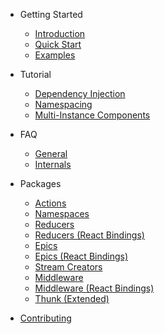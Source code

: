 - Getting Started

  - [Introduction](/)
  - [Quick Start](/getting-started/quick-start)
  - [Examples](/getting-started/examples)

- Tutorial

  - [Dependency Injection](/tutorial/01-dependency-injection)
  - [Namespacing](/tutorial/02-namespacing)
  - [Multi-Instance Components](/tutorial/03-multi-instance-components)

- FAQ

  - [General](/faq/general 'FAQ: General - Redux Tools')
  - [Internals](/faq/internals 'FAQ: Internals - Redux Tools')

- Packages

  - [Actions](/packages/actions)
  - [Namespaces](/packages/namespaces)
  - [Reducers](/packages/reducers)
  - [Reducers (React Bindings)](/packages/reducers-react)
  - [Epics](/packages/epics)
  - [Epics (React Bindings)](/packages/epics-react)
  - [Stream Creators](/packages/stream-creators)
  - [Middleware](/packages/middleware)
  - [Middleware (React Bindings)](/packages/middleware-react)
  - [Thunk (Extended)](/packages/thunk)

- [Contributing](/contributing)
